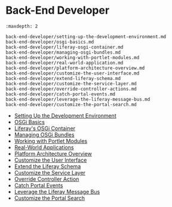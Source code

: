 # Back-End Developer

```{toctree}
:maxdepth: 2

back-end-developer/setting-up-the-development-environment.md
back-end-developer/osgi-basics.md
back-end-developer/liferay-osgi-container.md
back-end-developer/managing-osgi-bundles.md
back-end-developer/working-with-portlet-modules.md
back-end-developer/real-world-application.md
back-end-developer/platform-architecture-overview.md
back-end-developer/customize-the-user-interface.md
back-end-developer/extend-liferay-schema.md
back-end-developer/customize-the-service-layer.md
back-end-developer/override-controller-actions.md
back-end-developer/catch-portal-events.md
back-end-developer/leverage-the-liferay-message-bus.md
back-end-developer/customize-the-portal-search.md
```

* [Setting Up the Development Environment](./back-end-developer/setting-up-the-development-environment.md)
* [OSGi Basics](./back-end-developer/osgi-basics.md)
* [Liferay's OSGi Container](./back-end-developer/liferay-osgi-container.md)
* [Managing OSGi Bundles](./back-end-developer/managing-osgi-bundles.md)
* [Working with Portlet Modules](./back-end-developer/working-with-portlet-modules.md)
* [Real-World Applications](./back-end-developer/real-world-application.md)
* [Platform Architecture Overview](./back-end-developer/platform-architecture-overview.md)
* [Customize the User Interface](./back-end-developer/customize-the-user-interface.md)
* [Extend the Liferay Schema](./back-end-developer/extend-liferay-schema.md)
* [Customize the Service Layer](./back-end-developer/customize-the-service-layer.md)
* [Override Controller Action](./back-end-developer/override-controller-actions.md)
* [Catch Portal Events](./back-end-developer/catch-portal-events.md)
* [Leverage the Liferay Message Bus](./back-end-developer/leverage-the-liferay-message-bus.md)
* [Customize the Portal Search](./back-end-developer/customize-the-portal-search.md)